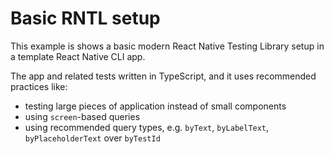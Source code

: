 # Basic RNTL setup

This example is shows a basic modern React Native Testing Library setup in a template React Native CLI app.

The app and related tests written in TypeScript, and it uses recommended practices like:
- testing large pieces of application instead of small components
- using `screen`-based queries
- using recommended query types, e.g. `byText`, `byLabelText`, `byPlaceholderText` over `byTestId`
